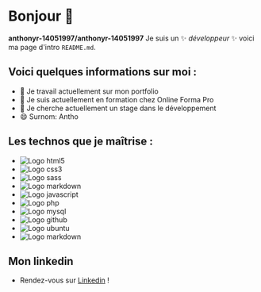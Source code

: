 # Bonjour 👋

**anthonyr-14051997/anthonyr-14051997** Je suis un ✨ _développeur_ ✨ voici ma page d'intro `README.md`.

## Voici quelques informations sur moi :

- 🔭 Je travail actuellement sur mon portfolio
- 🌱 Je suis actuellement en formation chez Online Forma Pro
- 👯 Je cherche actuellement un stage dans le développement
- 😄 Surnom: Antho

## Les technos que je maîtrise :

- ![Logo html5](https://img.shields.io/badge/HTML5-E34F26?style=for-the-badge&logo=html5&logoColor=white)
- ![Logo css3](https://img.shields.io/badge/CSS3-1572B6?style=for-the-badge&logo=css3&logoColor=white)
- ![Logo sass](https://img.shields.io/badge/Sass-CC6699?style=for-the-badge&logo=sass&logoColor=white)
- ![Logo markdown](https://img.shields.io/badge/Bootstrap-563D7C?style=for-the-badge&logo=bootstrap&logoColor=white)
- ![Logo javascript](https://img.shields.io/badge/JavaScript-323330?style=for-the-badge&logo=javascript&logoColor=F7DF1E)
- ![Logo php](https://img.shields.io/badge/PHP-777BB4?style=for-the-badge&logo=php&logoColor=white)
- ![Logo mysql](https://img.shields.io/badge/MySQL-00000F?style=for-the-badge&logo=mysql&logoColor=white)
- ![Logo github](https://img.shields.io/badge/GitHub-100000?style=for-the-badge&logo=github&logoColor=white)
- ![Logo ubuntu](https://img.shields.io/badge/Ubuntu-E95420?style=for-the-badge&logo=ubuntu&logoColor=white)
- ![Logo markdown](https://img.shields.io/badge/Markdown-000000?style=for-the-badge&logo=markdown&logoColor=white)

## Mon linkedin

- Rendez-vous sur [Linkedin](https://www.linkedin.com/in/anthony-ruby-315b3422a/) !
